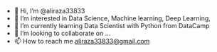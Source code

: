- 👋 Hi, I’m @aliraza33833
- 👀 I’m interested in Data Science, Machine learning, Deep Learning, 
- 🌱 I’m currently learning Data Scientist with Python from DataCamp
- 💞️ I’m looking to collaborate on ...
- 📫 How to reach me aliraza33833@gmail.com
<!---
aliraza33833/aliraza33833 is a ✨ special ✨ repository because its `README.md` (this file) appears on your GitHub profile.
You can click the Preview link to take a look at your changes.
--->
